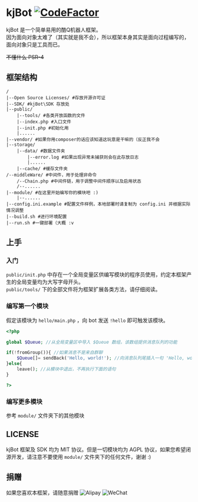 # kjBot [![CodeFactor](https://www.codefactor.io/repository/github/kj415j45/kjbot/badge/master)](https://www.codefactor.io/repository/github/kj415j45/kjbot/overview/master)

kjBot 是一个简单易用的酷Q机器人框架。  
因为面向对象太难了（其实就是我不会），所以框架本身其实是面向过程编写的，面向对象只是工具而已。

~~不懂什么 PSR-4~~

## 框架结构

```
/
|--Open Source Licenses/ #存放开源许可证
|--SDK/ #kjBot\SDK 存放处
|--public/
    |--tools/ #各类开放函数的文件
    |--index.php #入口文件
    |--init.php #初始化用
    |......
|--vendor/ #如果你用composer的话应该知道这玩意是干嘛的（反正我不会
|--storage/ 
    |--data/ #数据文件夹
        |--error.log #如果出现异常未捕获则会在此存放日志
        |......
    |--cache/ #缓存文件夹
/--middleWare/ #中间件，用于处理非命令
    /--Chain.php #中间件链，用于调整中间件顺序以及启用状态
    /--......
|--module/ #在这里开始编写你的模块吧 :)
    |--......
|--config.ini.example #配置文件样例，本地部署时请复制为 config.ini 并根据实际情况调整
|--build.sh #进行环境配置
|--run.sh #一键部署（大概 :v
```

## 上手

### 入门

`public/init.php` 中存在一个全局变量区供编写模块的程序员使用，约定本框架产生的全局变量均为大写字母开头。  
`public/tools/` 下的全部文件将为框架扩展各类方法，请仔细阅读。

### 编写第一个模块

假定该模块为 `hello/main.php` ，向 bot 发送 `!hello` 即可触发该模块。
```php
<?php

global $Queue; //从全局变量区中导入 $Queue 数组，该数组提供消息队列的功能

if(!fromGroup()){ //如果消息不是来自群聊
    $Queue[]= sendBack('Hello, world!'); //向消息队列尾插入一句 'Hello, world!'，在哪收到就发到哪，此处只会在私聊中发送
}else{
    leave(); //从模块中退出，不再执行下面的语句
}

?>
```

### 编写更多模块

参考 `module/` 文件夹下的其他模块

## LICENSE

kjBot 框架及 SDK 均为 MIT 协议。但是一切模块均为 AGPL 协议，如果您希望闭源开发，请注意不要使用 `module/` 文件夹下的任何文件，谢谢 :)

## 捐赠

如果您喜欢本框架，请随意捐赠
![Alipay](https://user-images.githubusercontent.com/18349191/41342369-a703b31a-6f2e-11e8-98eb-cd39f5642ea3.jpg)
![WeChat](https://user-images.githubusercontent.com/18349191/41342554-1aeada6a-6f2f-11e8-9b51-cab50c182648.png)
